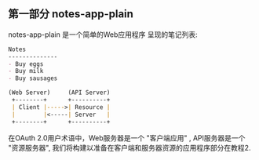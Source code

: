 ## 第一部分 notes-app-plain

notes-app-plain 是一个简单的Web应用程序 呈现的笔记列表:  

```md
Notes
--------------
- Buy eggs
- Buy milk
- Buy sausages
```

```md
(Web Server)     (API Server)
 +--------+      +----------+
 | Client |----->| Resource |
 |        |<-----| Server   |
 +--------+      +----------+
```

在OAuth 2.0用户术语中，Web服务器是一个 "客户端应用" , API服务器是一个 "资源服务器",
我们将构建以准备在客户端和服务器资源的应用程序部分在教程2.
